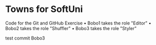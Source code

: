 # Towns for SoftUni
Code for the Git and GitHub Exercise
    • Bobo1 takes the role "Editor"
    • Bobo2 takes the role "Shuffler"
    • Bobo3 takes the role "Styler"


test commit Bobo3